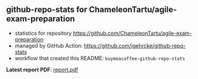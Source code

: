 ## github-repo-stats for ChameleonTartu/agile-exam-preparation

- statistics for repository https://github.com/ChameleonTartu/agile-exam-preparation
- managed by GitHub Action: https://github.com/jgehrcke/github-repo-stats
- workflow that created this README: `buymeacoffee-github-repo-stats`

**Latest report PDF**: [report.pdf](https://github.com/ChameleonTartu/buymeacoffee-github-repo-stats/raw/github-repo-stats/ChameleonTartu/agile-exam-preparation/latest-report/report.pdf)

